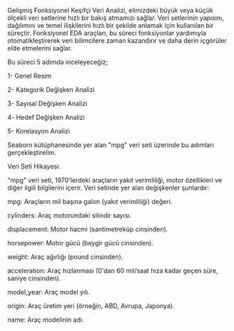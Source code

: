 Gelişmiş Fonksiyonel Keşifçi Veri Analizi, elimizdeki büyük veya küçük ölçekli veri setlerine hızlı bir bakış atmamızı sağlar. Veri setlerinin yapısını, dağılımını ve temel ilişkilerini hızlı bir şekilde anlamak için kullanılan bir süreçtir. Fonksiyonel EDA araçları, bu süreci fonksiyonlar yardımıyla otomatikleştirerek veri bilimcilere zaman kazandırır ve daha derin içgörüler elde etmelerini sağlar.

Bu süreci 5 adımda inceleyeceğiz;

1- Genel Resim

2- Kategorik Değişken Analizi

3- Sayısal Değişken Analizi

4- Hedef Değişken Analizi

5- Korelasyon Analizi

Seaborn kütüphanesinde yer alan "mpg" veri seti üzerinde bu adımları gerçekleştirelim.

Veri Seti Hikayesi:

"mpg" veri seti, 1970'lerdeki araçların yakıt verimliliği, motor özellikleri ve diğer ilgili bilgilerini içerir. Veri setinde yer alan değişkenler şunlardır:

mpg: Araçların mil başına galon (yakıt verimliliği) değeri. 

cylinders: Araç motorundaki silindir sayısı.

displacement: Motor hacmi (santimetreküp cinsinden). 

horsepower: Motor gücü (beygir gücü cinsinden).

weight: Araç ağırlığı (pound cinsinden). 

acceleration: Araç hızlanması (0'dan 60 mil/saat hıza kadar geçen süre, saniye cinsinden). 

model_year: Araç model yılı. 

origin: Araç üretim yeri (örneğin, ABD, Avrupa, Japonya). 

name: Araç modelinin adı.
